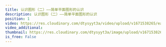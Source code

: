 ```yaml
---
title: 认识图形（二）——简单平面图形的认识
description: 认识图形（二）——简单平面图形的认识
position: 1
video: https://res.cloudinary.com/dtysyyt3a/video/upload/v1671538265/easymath/1年级下/01单元认识图形（二）/gdcnsz4oyt2wfjz4kozg.mp4
video_additional: 
thumbnail: https://res.cloudinary.com/dtysyyt3a/image/upload/v1671538267/easymath/1年级下/01单元认识图形（二）/dnpqzofykgzxiu9onyjl.png
is_free: False
---
```

